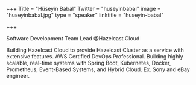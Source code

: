 +++
Title = "Hüseyin Babal"
Twitter = "huseyinbabal"
image = "huseyinbabal.jpg"
type = "speaker"
linktitle = "huseyin-babal"

+++

Software Development Team Lead @Hazelcast Cloud

Building Hazelcast Cloud to provide Hazelcast Cluster as a service with extensive features. AWS Certified DevOps Professional. Building highly scalable, real-time systems with Spring Boot, Kubernetes, Docker, Prometheus, Event-Based Systems, and Hybrid Cloud. Ex. Sony and eBay engineer.
